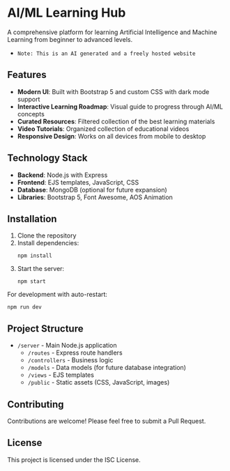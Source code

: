 # AI/ML Learning Hub

A comprehensive platform for learning Artificial Intelligence and Machine Learning from beginner to advanced levels.
- `Note: This is an AI generated and a freely hosted website`

## Features

- **Modern UI**: Built with Bootstrap 5 and custom CSS with dark mode support
- **Interactive Learning Roadmap**: Visual guide to progress through AI/ML concepts
- **Curated Resources**: Filtered collection of the best learning materials
- **Video Tutorials**: Organized collection of educational videos
- **Responsive Design**: Works on all devices from mobile to desktop

## Technology Stack

- **Backend**: Node.js with Express
- **Frontend**: EJS templates, JavaScript, CSS
- **Database**: MongoDB (optional for future expansion)
- **Libraries**: Bootstrap 5, Font Awesome, AOS Animation

## Installation

1. Clone the repository
2. Install dependencies:
   ```
   npm install
   ```
3. Start the server:
   ```
   npm start
   ```
   
For development with auto-restart:
```
npm run dev
```

## Project Structure

- `/server` - Main Node.js application
  - `/routes` - Express route handlers
  - `/controllers` - Business logic
  - `/models` - Data models (for future database integration)
  - `/views` - EJS templates
  - `/public` - Static assets (CSS, JavaScript, images)

## Contributing

Contributions are welcome! Please feel free to submit a Pull Request.

## License

This project is licensed under the ISC License.
